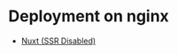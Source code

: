 # Deployment on nginx

- [Nuxt (SSR Disabled)]('[/nuxt-ssr-disabled.md](https://github.com/kurkurzz/nginx-deployment/blob/master/nuxt-ssr-disabled.md)')
